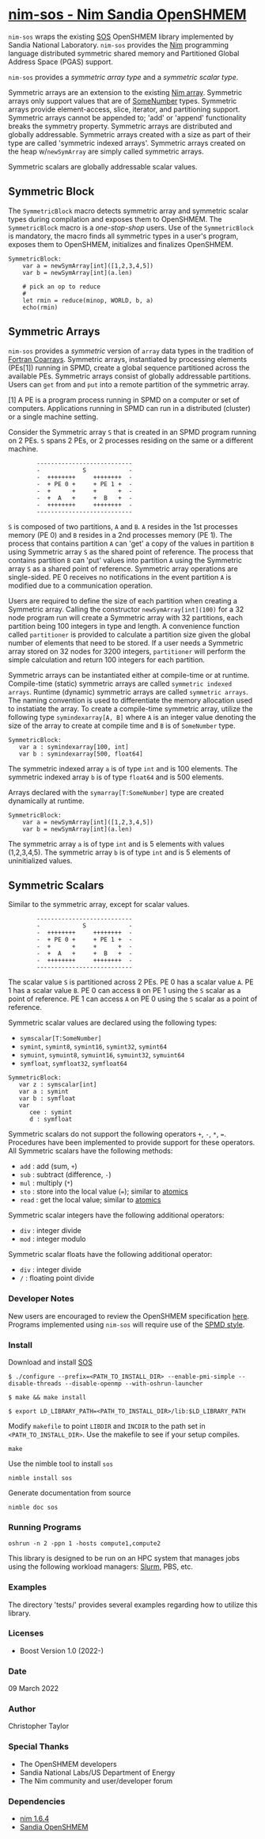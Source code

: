 <!-- Copyright (c) 2022 Christopher Taylor                                          -->
<!--                                                                                -->
<!--   Distributed under the Boost Software License, Version 1.0. (See accompanying -->
<!--   file LICENSE_1_0.txt or copy at http://www.boost.org/LICENSE_1_0.txt)        -->
# [nim-sos - Nim Sandia OpenSHMEM](https://github.com/ct-clmsn/nim-sos)

`nim-sos` wraps the existing [SOS](https://github.com/Sandia-OpenSHMEM/SOS) OpenSHMEM library implemented by Sandia National Laboratory. `nim-sos` provides the [Nim](https://nim-lang.org) programming language distributed symmetric shared memory and Partitioned Global Address Space (PGAS) support.

`nim-sos` provides a *symmetric array type* and a *symmetric scalar type*.

Symmetric arrays are an extension to the existing [Nim array](https://nim-lang.org/docs/manual.html#types-array-and-sequence-types). Symmetric arrays only support values that are of [SomeNumber](https://nim-lang.org/docs/system.html#SomeNumber) types. Symmetric arrays provide element-access, slice, iterator, and partitioning support. Symmetric arrays cannot be appended to; 'add' or 'append' functionality breaks the symmetry property. Symmetric arrays are distributed and globally addressable. Symmetric arrays created with a size as part of their type are called 'symmetric indexed arrays'. Symmetric arrays created on the heap w/`newSymArray` are simply called symmetric arrays.

Symmetric scalars are globally addressable scalar values.

## Symmetric Block

The `SymmetricBlock` macro detects symmetric array and symmetric scalar types during compilation and exposes them to OpenSHMEM. The `SymmetricBlock` macro is a *one-stop-shop* users. Use of the `SymmetricBlock` is mandatory, the macro finds all symmetric types in a user's program, exposes them to OpenSHMEM, initializes and finalizes OpenSHMEM.

```
SymmetricBlock:
    var a = newSymArray[int]([1,2,3,4,5])
    var b = newSymArray[int](a.len)

    # pick an op to reduce
    #
    let rmin = reduce(minop, WORLD, b, a)
    echo(rmin)
```

## Symmetric Arrays

`nim-sos` provides a *symmetric* version of `array` data types in the tradition of [Fortran Coarrays](https://en.wikipedia.org/wiki/Coarray_Fortran). Symmetric arrays, instantiated by processing elements (PEs[1]) running in SPMD, create a global sequence partitioned across the available PEs. Symmetric arrays consist of globally addressable partitions. Users can `get` from and `put` into a remote partition of the symmetric array.

[1] A PE is a program process running in SPMD on a computer or set of computers. Applications running in SPMD can run in a distributed (cluster) or a single machine setting.

Consider the Symmetric array `S` that is created in an SPMD program running on 2 PEs. `S` spans 2 PEs, or 2 processes residing on the same or a different machine.

```
        ---------------------------
        -            S            -
        -  ++++++++     ++++++++  -
        -  + PE 0 +     + PE 1 +  -
        -  +      +     +      +  -
        -  +  A   +     +  B   +  -
        -  ++++++++     ++++++++  -
        ---------------------------
```

`S` is composed of two partitions, `A` and `B`. `A` resides in the 1st processes memory (PE 0) and `B` resides in a 2nd processes memory (PE 1). The process that contains partition `A` can 'get' a copy of the values in partition `B` using Symmetric array `S` as the shared point of reference. The process that contains partition `B` can 'put' values into partition `A` using the Symmetric array `S` as a shared point of reference. Symmetric array operations are single-sided. PE 0 receives no notifications in the event partition `A` is modified due to a communication operation.

Users are required to define the size of each partition when creating a Symmetric array. Calling the constructor `newSymArray[int](100)` for a 32 node program run will create a Symmetric array with 32 partitions, each partition being 100 integers in type and length. A convenience function called `partitioner` is provided to calculate a partition size given the global number of elements that need to be stored. If a user needs a Symmetric array stored on 32 nodes for 3200 integers, `partitioner` will perform the simple calculation and return 100 integers for each partition.


Symmetric arrays can be instantiated either at compile-time or at runtime. Compile-time (static) symmetric arrays are called `symmetric indexed arrays`. Runtime (dynamic) symmetric arrays are called `symmetric arrays`. The naming convention is used to differentiate the memory allocation used to instatiate the array. To create a compile-time symmetric array, utilize the following type `symindexarray[A, B]` where `A` is an integer value denoting the size of the array to create at compile time and `B` is of `SomeNumber` type.

```
SymmetricBlock:
   var a : symindexarray[100, int]
   var b : symindexarray[500, float64]
```

The symmetric indexed array `a` is of type `int` and is 100 elements. The symmetric indexed array `b` is of type `float64` and is 500 elements.

Arrays declared with the `symarray[T:SomeNumber]` type are created dynamically at runtime. 

```
SymmetricBlock:
    var a = newSymArray[int]([1,2,3,4,5])
    var b = newSymArray[int](a.len)
```

The symmetric array `a` is of type `int` and is 5 elements with values (1,2,3,4,5). The symmetric array `b` is of type `int` and is 5 elements of uninitialized values.

## Symmetric Scalars

Similar to the symmetric array, except for scalar values.

```
        ---------------------------
        -            S            -
        -  ++++++++     ++++++++  -
        -  + PE 0 +     + PE 1 +  -
        -  +      +     +      +  -
        -  +  A   +     +  B   +  -
        -  ++++++++     ++++++++  -
        ---------------------------
```

The scalar value `S` is partitioned across 2 PEs. PE 0 has a scalar value `A`. PE 1 has a scalar value `B`. PE 0 can access `B` on PE 1 using the `S` scalar as a point of reference. PE 1 can access `A` on PE 0 using the `S` scalar as a point of reference.

Symmetric scalar values are declared using the following types:

* `symscalar[T:SomeNumber]`
* `symint`, `symint8`, `symint16`, `symint32`, `symint64`
* `symuint`, `symuint8`, `symuint16`, `symuint32`, `symuint64`
* `symfloat`, `symfloat32`, `symfloat64`

```
SymmetricBlock:
   var z : symscalar[int]
   var a : symint
   var b : symfloat
   var
      cee : symint
      d : symfloat
```

Symmetric scalars do not support the following operators `+`, `-`, `*`, `=`. Procedures have been implemented to provide support for these operators. All Symmetric scalars have the following methods:

* `add` : add (sum, `+`)
* `sub` : subtract (difference, `-`)
* `mul` : multiply (`*`)
* `sto` : store into the local value (`=`); similar to [atomics](https://nim-lang.org/docs/atomics.html)
* `read` : get the local value; similar to [atomics](https://nim-lang.org/docs/atomics.html)

Symmetric scalar integers have the following additional operators:

* `div` : integer divide
* `mod` : integer modulo

Symmetric scalar floats have the following additional operator:

* `div` : integer divide
* `/` : floating point divide

### Developer Notes

New users are encouraged to review the OpenSHMEM specification [here](http://openshmem.org/site/Specification). Programs
implemented using `nim-sos` will require use of the [SPMD style](https://en.wikipedia.org/wiki/SPMD).

### Install

Download and install [SOS](https://github.com/Sandia-OpenSHMEM/SOS)
```
$ ./configure --prefix=<PATH_TO_INSTALL_DIR> --enable-pmi-simple --disable-threads --disable-openmp --with-oshrun-launcher

$ make && make install

$ export LD_LIBRARY_PATH=<PATH_TO_INSTALL_DIR>/lib:$LD_LIBRARY_PATH
```

Modify `makefile` to point `LIBDIR` and `INCDIR` to the
path set in `<PATH_TO_INSTALL_DIR>`. Use the makefile to
see if your setup compiles.
```
make
```

Use the nimble tool to install `sos`
```
nimble install sos
```

Generate documentation from source
```
nimble doc sos
```

### Running Programs

```
oshrun -n 2 -ppn 1 -hosts compute1,compute2
```

This library is designed to be run on an HPC system that manages jobs using the following workload managers: [Slurm](https://slurm.schedmd.com), PBS, etc.

### Examples

The directory 'tests/' provides several examples regarding how to utilize this library.

### Licenses

* Boost Version 1.0 (2022-)

### Date

09 March 2022

### Author

Christopher Taylor

### Special Thanks

* The OpenSHMEM developers
* Sandia National Labs/US Department of Energy
* The Nim community and user/developer forum

### Dependencies

* [nim 1.6.4](https://nim-lang.org)
* [Sandia OpenSHMEM](https://github.com/pnnl/rofi)

